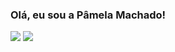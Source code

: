 ### Olá, eu sou a Pâmela Machado!

<div style="align: center">

  <img src="![Anurag's GitHub stats](https://github-readme-stats.vercel.app/api?username=Pamela-WMachado&show_icons=true&theme=tokyonight)">

 <img src="[![Top Langs](https://github-readme-stats.vercel.app/api/top-langs/?username=Pamela-WMachado&theme=tokyonight)](https://github.com/anuraghazra/github-readme-stats)">
</div>
<!--
**Pamela-WMachado/Pamela-WMAchado** is a ✨ _special_ ✨ repository because its `README.md` (this file) appears on your GitHub profile.

Here are some ideas to get you started:

- 🔭 I’m currently working on ...
- 🌱 I’m currently learning ...
- 👯 I’m looking to collaborate on ...
- 🤔 I’m looking for help with ...
- 💬 Ask me about ...
- 📫 How to reach me: ...
- 😄 Pronouns: ...
- ⚡ Fun fact: ...
-->
